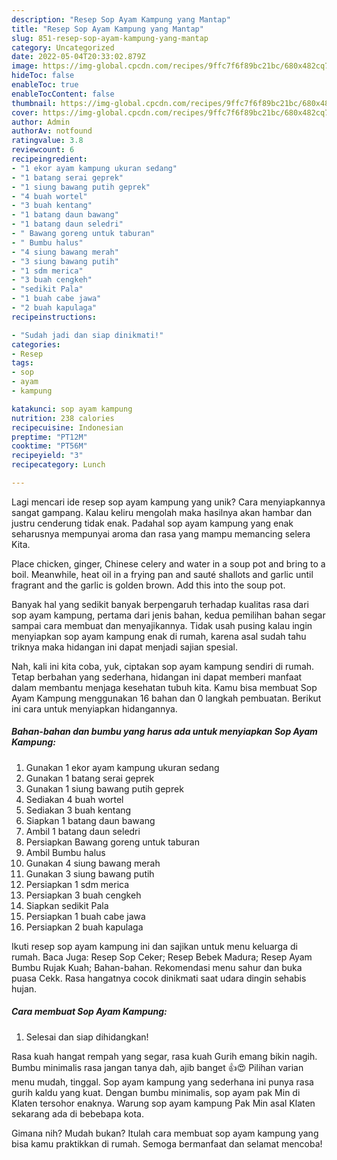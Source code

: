 ```yaml
---
description: "Resep Sop Ayam Kampung yang Mantap"
title: "Resep Sop Ayam Kampung yang Mantap"
slug: 851-resep-sop-ayam-kampung-yang-mantap
category: Uncategorized
date: 2022-05-04T20:33:02.879Z
image: https://img-global.cpcdn.com/recipes/9ffc7f6f89bc21bc/680x482cq70/sop-ayam-kampung-foto-resep-utama.jpg
hideToc: false
enableToc: true
enableTocContent: false
thumbnail: https://img-global.cpcdn.com/recipes/9ffc7f6f89bc21bc/680x482cq70/sop-ayam-kampung-foto-resep-utama.jpg
cover: https://img-global.cpcdn.com/recipes/9ffc7f6f89bc21bc/680x482cq70/sop-ayam-kampung-foto-resep-utama.jpg
author: Admin
authorAv: notfound
ratingvalue: 3.8
reviewcount: 6
recipeingredient:
- "1 ekor ayam kampung ukuran sedang"
- "1 batang serai geprek"
- "1 siung bawang putih geprek"
- "4 buah wortel"
- "3 buah kentang"
- "1 batang daun bawang"
- "1 batang daun seledri"
- " Bawang goreng untuk taburan"
- " Bumbu halus"
- "4 siung bawang merah"
- "3 siung bawang putih"
- "1 sdm merica"
- "3 buah cengkeh"
- "sedikit Pala"
- "1 buah cabe jawa"
- "2 buah kapulaga"
recipeinstructions:

- "Sudah jadi dan siap dinikmati!"
categories:
- Resep
tags:
- sop
- ayam
- kampung

katakunci: sop ayam kampung 
nutrition: 238 calories
recipecuisine: Indonesian
preptime: "PT12M"
cooktime: "PT56M"
recipeyield: "3"
recipecategory: Lunch

---
```





Lagi mencari ide resep sop ayam kampung yang unik? Cara menyiapkannya sangat gampang. Kalau keliru mengolah maka hasilnya akan hambar dan justru cenderung tidak enak. Padahal sop ayam kampung yang enak seharusnya mempunyai aroma dan rasa yang mampu memancing selera Kita.





Place chicken, ginger, Chinese celery and water in a soup pot and bring to a boil. Meanwhile, heat oil in a frying pan and sauté shallots and garlic until fragrant and the garlic is golden brown. Add this into the soup pot.

Banyak hal yang sedikit banyak berpengaruh terhadap kualitas rasa dari sop ayam kampung, pertama dari jenis bahan, kedua pemilihan bahan segar sampai cara membuat dan menyajikannya. Tidak usah pusing kalau ingin menyiapkan sop ayam kampung enak di rumah, karena asal sudah tahu triknya maka hidangan ini dapat menjadi sajian spesial.






Nah, kali ini kita coba, yuk, ciptakan sop ayam kampung sendiri di rumah. Tetap berbahan yang sederhana, hidangan ini dapat memberi manfaat dalam membantu menjaga kesehatan tubuh kita. Kamu bisa membuat Sop Ayam Kampung menggunakan 16 bahan dan 0 langkah pembuatan. Berikut ini cara untuk menyiapkan hidangannya.

<!--inarticleads1-->

##### Bahan-bahan dan bumbu yang harus ada untuk menyiapkan Sop Ayam Kampung:

1. Gunakan 1 ekor ayam kampung ukuran sedang
1. Gunakan 1 batang serai geprek
1. Gunakan 1 siung bawang putih geprek
1. Sediakan 4 buah wortel
1. Sediakan 3 buah kentang
1. Siapkan 1 batang daun bawang
1. Ambil 1 batang daun seledri
1. Persiapkan  Bawang goreng untuk taburan
1. Ambil  Bumbu halus
1. Gunakan 4 siung bawang merah
1. Gunakan 3 siung bawang putih
1. Persiapkan 1 sdm merica
1. Persiapkan 3 buah cengkeh
1. Siapkan sedikit Pala
1. Persiapkan 1 buah cabe jawa
1. Persiapkan 2 buah kapulaga


Ikuti resep sop ayam kampung ini dan sajikan untuk menu keluarga di rumah. Baca Juga: Resep Sop Ceker; Resep Bebek Madura; Resep Ayam Bumbu Rujak Kuah; Bahan-bahan. Rekomendasi menu sahur dan buka puasa Cekk. Rasa hangatnya cocok dinikmati saat udara dingin sehabis hujan. 

<!--inarticleads2-->

##### Cara membuat Sop Ayam Kampung:


1. Selesai dan siap dihidangkan!

Rasa kuah hangat rempah yang segar, rasa kuah Gurih emang bikin nagih. Bumbu minimalis rasa jangan tanya dah, ajib banget 👍😍 Pilihan varian menu mudah, tinggal. Sop ayam kampung yang sederhana ini punya rasa gurih kaldu yang kuat. Dengan bumbu minimalis, sop ayam pak Min di Klaten tersohor enaknya. Warung sop ayam kampung Pak Min asal Klaten sekarang ada di bebebapa kota. 

Gimana nih? Mudah bukan? Itulah cara membuat sop ayam kampung yang bisa kamu praktikkan di rumah. Semoga bermanfaat dan selamat mencoba!
